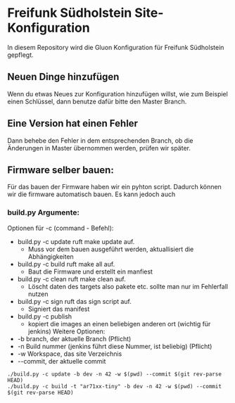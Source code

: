 # Freifunk Südholstein Site-Konfiguration

In diesem Repository wird die Gluon Konfiguration für Freifunk Südholstein gepflegt.

## Neuen Dinge hinzufügen

Wenn du etwas Neues zur Konfiguration hinzufügen willst, wie zum Beispiel einen Schlüssel, dann benutze dafür bitte den Master Branch.

## Eine Version hat einen Fehler

Dann behebe den Fehler in dem entsprechenden Branch, ob die Änderungen in Master übernommen werden, prüfen wir später.



## Firmware selber bauen:

Für das bauen der Firmware haben wir ein pyhton script. Dadurch können wir die firmware automatisch bauen. Es kann jedoch auch

### build.py Argumente:

Optionen für -c (command - Befehl):
- build.py -c update ruft make update auf.
    - Muss vor dem bauen ausgeführt werden, aktuallisiert die Abhängigkeiten
- build.py -c build ruft make all auf.
    - Baut die Firmware und erstellt ein manfiest
- build.py -c clean ruft make clean auf.
    - Löscht daten des targets also pakete etc. sollte man nur im Fehlerfall nutzen
- build.py -c sign ruft das sign script auf.
    - Signiert das manifest
- build.py -c publish
    - kopiert die images an einen beliebigen anderen ort (wichtig für jenkins)
Weitere Optionen:
- -b branch, der aktuelle Branch (Pflicht)
- -n Build nummer (jenkins führt diese Nummer, ist beliebig) (Pflicht)
- -w Workspace, das site Verzeichnis
- --commit, der aktuelle commit



```
./build.py -c update -b dev -n 42 -w $(pwd) --commit $(git rev-parse HEAD)
./build.py -c build -t "ar71xx-tiny" -b dev -n 42 -w $(pwd) --commit $(git rev-parse HEAD)
```
